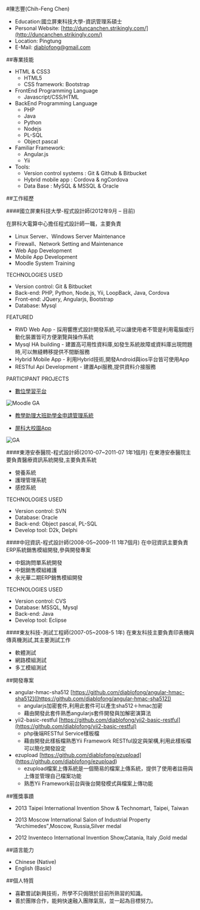 #陳志豐(Chih-Feng Chen)

- Education:國立屏東科技大學-資訊管理系碩士 
- Personal Website: [http://duncanchen.strikingly.com/](http://duncanchen.strikingly.com/)
- Location: Pingtung
- E-Mail: [diablofong@gmail.com](diablofong@gmail.com)

##專業技能


- HTML & CSS3
	- HTML5
	- CSS framework: Bootstrap
- FrontEnd Programming Language
	- Javascript/CSS/HTML
- BackEnd Programming Language
	- PHP
	- Java
	- Python
	- Nodejs
	- PL-SQL
	- Object pascal
- Familiar Framework:
	- Angular.js
	- Yii 
- Tools:
	- Version control systems : Git & Github & Bitbucket
	- Hybrid mobile app : Cordova & ngCordova
	- Data Base : MySQL & MSSQL & Oracle

##工作經歷


####國立屏東科技大學-程式設計師(2012年9月 – 目前)

在屏科大電算中心擔任程式設計師一職，主要負責

- Linux Server、Windows Server Maintenance
- Firewall、Network Setting and Maintenance
- Web App Development
- Mobile App Development
- Moodle System Training

TECHNOLOGIES USED

- Version control: Git & Bitbucket
- Back-end: PHP, Python, Node.js, Yii, LoopBack, Java, Cordova 
- Front-end: JQuery, Angularjs, Bootstrap
- Database: Mysql

FEATURED

- RWD Web App - 採用響應式設計開發系統,可以讓使用者不管是利用電腦或行動化裝置皆可方便瀏覽與操作系統
- Mysql HA building - 建置高可用性資料庫,如發生系統故障或資料庫出現問題時,可以無縫轉移提供不間斷服務
- Hybrid Mobile App - 利用Hybrid技術,開發Android與ios平台皆可使用App
- RESTful Api Development - 建置Api服務,提供資料介接服務

PARTICIPANT PROJECTS

- [數位學習平台](http://elearning.npust.edu.tw/moodle/)

![Moodle GA](http://www.imageurlhost.com/di/7299/moodle.png) 

- [教學助理大班助學金申請管理系統](https://elearning.npust.edu.tw/fellowship/#/)

- [屏科大校園App](https://play.google.com/store/apps/details?id=npust.edu.tw.npuststuapp&hl=zh-TW)

![GA](http://www.imageurlhost.com/di/IH5W/npustapp.png) 

####東港安泰醫院-程式設計師(2010-07~2011-07 1年1個月)
在東港安泰醫院主要負責醫療資訊系統開發,主要負責系統

- 營養系統
- 護理管理系統
- 感控系統

TECHNOLOGIES USED

- Version control: SVN
- Database: Oracle
- Back-end: Object pascal, PL-SQL
- Develop tool: D2k, Delphi

####中冠資訊-程式設計師(2008-05~2009-11 1年7個月)
在中冠資訊主要負責ERP系統銷售模組開發,參與開發專案

- 中鋁詢問單系統開發
- 中鋁銷售模組維護
- 永光華二期ERP銷售模組開發

TECHNOLOGIES USED

- Version control: CVS
- Database: MSSQL, Mysql
- Back-end: Java
- Develop tool: Eclipse


####東友科技-測試工程師(2007-05~2008-5 1年)
在東友科技主要負責印表機與傳真機測試,其主要測試工作

- 軟體測試
- 網路模組測試
- 多工模組測試

##開發專案

- angular-hmac-sha512 [https://github.com/diablofong/angular-hmac-sha512]([https://github.com/diablofong/angular-hmac-sha512])
	- angularjs加密套件,利用此套件可以產生sha512＋hmac加密
	- 藉由開發此套件熟悉angularjs套件開發與加解密演算法
- yii2-basic-restful [https://github.com/diablofong/yii2-basic-restful](https://github.com/diablofong/yii2-basic-restful)
	- php後端RESTful Service樣板檔
	- 藉由開發此樣板檔熟悉Yii Framework RESTful設定與架構,利用此樣板檔可以簡化開發設定
- ezupload [https://github.com/diablofong/ezupload] (https://github.com/diablofong/ezupload)
	- ezupload檔案上傳系統是一個簡易的檔案上傳系統，提供了使用者註冊與上傳並管理自己檔案功能
	- 熟悉Yii Framework前台與後台開發模式與檔案上傳功能

##獲獎事蹟

- 2013 Taipei International Invention Show & Technomart, Taipei, Taiwan

- 2013 Moscow International Salon of Industrial Property “Archimedes”‚Moscow, Russia‚Silver medal

- 2012 Inventeco International Invention Show‚Catania, Italy ‚Gold medal


##語言能力

- Chinese (Native)
- English (Basic)

##個人特質

- 喜歡嘗試新興技術，所學不只侷限於目前所熟習的知識。
- 善於團隊合作，能夠快速融入團隊氣氛，並一起為目標努力。


